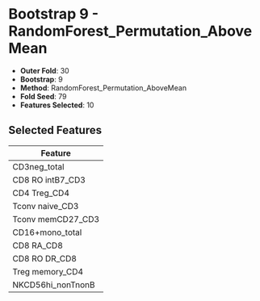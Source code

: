 # Bootstrap 9 - RandomForest_Permutation_AboveMean

- **Outer Fold**: 30
- **Bootstrap**: 9
- **Method**: RandomForest_Permutation_AboveMean
- **Fold Seed**: 79
- **Features Selected**: 10

## Selected Features

| Feature |
|---------|
| CD3neg_total |
| CD8 RO intB7_CD3 |
| CD4 Treg_CD4 |
| Tconv naive_CD3 |
| Tconv memCD27_CD3 |
| CD16+mono_total |
| CD8 RA_CD8 |
| CD8 RO DR_CD8 |
| Treg memory_CD4 |
| NKCD56hi_nonTnonB |
